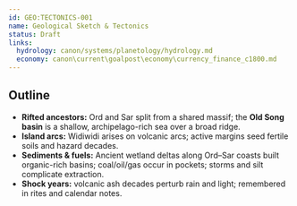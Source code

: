 ```yaml
---
id: GEO:TECTONICS-001
name: Geological Sketch & Tectonics
status: Draft
links:
  hydrology: canon/systems/planetology/hydrology.md
  economy: canon\current\goalpost\economy\currency_finance_c1800.md
---
```


## Outline
- **Rifted ancestors:** Ord and Sar split from a shared massif; the **Old Song basin** is a shallow, archipelago-rich sea over a broad ridge.
- **Island arcs:** Widiwidi arises on volcanic arcs; active margins seed fertile soils and hazard decades.
- **Sediments & fuels:** Ancient wetland deltas along Ord–Sar coasts built organic-rich basins; coal/oil/gas occur in pockets; storms and silt complicate extraction.
- **Shock years:** volcanic ash decades perturb rain and light; remembered in rites and calendar notes.
